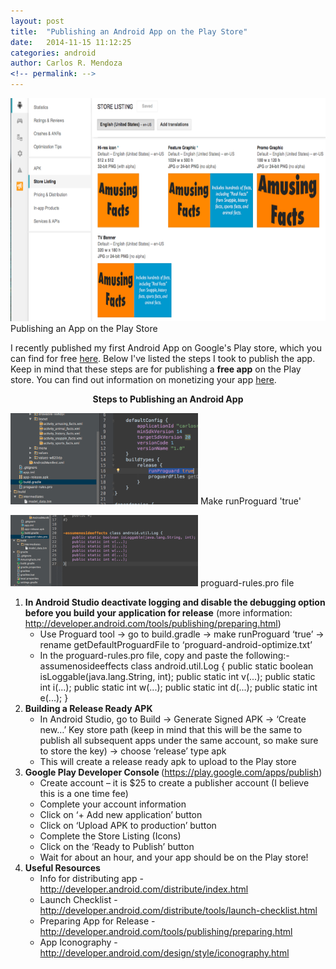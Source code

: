 ```yaml
---
layout: post
title:  "Publishing an Android App on the Play Store"
date:   2014-11-15 11:12:25
categories: android
author: Carlos R. Mendoza
<!-- permalink: -->
---
```

<a href="../img/publishing-an-android-app-on-the-play-store/play-store-publishing-console.png"><img class="size-large wp-image-85" src="../img/publishing-an-android-app-on-the-play-store/play-store-publishing-console.png" alt="Publishing an App on the Play Store" width="660" height="357" /></a> Publishing an App on the Play Store

I recently published my first Android App on Google's Play store, which you can find for free <a title="Amusing Facts Android App" href="https://play.google.com/store/apps/details?id=carlosrmendoza.com.amusingfacts" target="_blank">here</a>. Below I've listed the steps I took to publish the app. Keep in mind that these steps are for publishing a <strong>free app</strong> on the Play store. You can find out information on monetizing your app <a title="Monetize Android App Information Link" href="http://developer.android.com/distribute/monetize/index.html" target="_blank">here</a>.
<p style="text-align:center;"><strong>Steps to Publishing an Android App</strong></p>


<a href="../img/publishing-an-android-app-on-the-play-store/android-studio-runproguard-true.png"><img class="size-medium wp-image-87" src="../img/publishing-an-android-app-on-the-play-store/android-studio-runproguard-true.png" alt="Progard Tool" width="300" height="146" /></a> Make runProguard 'true'

<a href="../img/publishing-an-android-app-on-the-play-store/android-studio-proguard-rules-pro-file.png"><img class="wp-image-88 size-medium" src="../img/publishing-an-android-app-on-the-play-store/android-studio-proguard-rules-pro-file.png" alt="proguard-rules.pro file" width="300" height="114" /></a> proguard-rules.pro file
<ol>
	<li><strong>In Android Studio deactivate logging and disable the debugging option before you build your application for release</strong> (more information: <a title="Deactivate logging and disable debugging " href="http://developer.android.com/tools/publishing/preparing.html" target="_blank">http://developer.android.com/tools/publishing/preparing.html</a>)
<ul>
	<li>Use Proguard tool -&gt; go to build.gradle -&gt; make runProguard ‘true’ -&gt; rename getDefaultProguardFile to ‘proguard-android-optimize.txt’</li>
	<li>In the proguard-rules.pro file, copy and paste the following:-assumenosideeffects class android.util.Log {
public static boolean isLoggable(java.lang.String, int);
public static int v(...);
public static int i(...);
public static int w(...);
public static int d(...);
public static int e(...);
}</li>
</ul>
</li>
	<li><strong>Building a Release Ready APK</strong>
<ul>
	<li>In Android Studio, go to Build -&gt; Generate Signed APK -&gt; ‘Create new…’ Key store path (keep in mind that this will be the same to publish all subsequent apps under the same account, so make sure to store the key) -&gt; choose ‘release’ type apk</li>
	<li>This will create a release ready apk to upload to the Play store</li>
</ul>
</li>
	<li><strong>Google Play Developer Console </strong>(<a href="https://play.google.com/apps/publish">https://play.google.com/apps/publish</a>)
<ul>
	<li>Create account – it is $25 to create a publisher account (I believe this is a one time fee)</li>
	<li>Complete your account information</li>
	<li>Click on ‘+ Add new application’ button</li>
	<li>Click on ‘Upload APK to production’ button</li>
	<li>Complete the Store Listing (Icons)</li>
	<li>Click on the ‘Ready to Publish’ button</li>
	<li>Wait for about an hour, and your app should be on the Play store!</li>
</ul>
</li>
	<li><strong>Useful Resources</strong>
<ul>
	<li>Info for distributing app - <a title="Distributing App" href="http://developer.android.com/distribute/index.html" target="_blank">http://developer.android.com/distribute/index.html</a></li>
	<li>Launch Checklist - <a title="Launch Checklist" href="http://developer.android.com/distribute/tools/launch-checklist.html" target="_blank">http://developer.android.com/distribute/tools/launch-checklist.html</a></li>
	<li>Preparing App for Release - <a title="Preparing App for Release" href="http://developer.android.com/tools/publishing/preparing.html" target="_blank">http://developer.android.com/tools/publishing/preparing.html</a></li>
	<li>App Iconography - <a title="App Iconography" href="http://developer.android.com/design/style/iconography.html" target="_blank">http://developer.android.com/design/style/iconography.html</a></li>
</ul>
</li>
</ol>